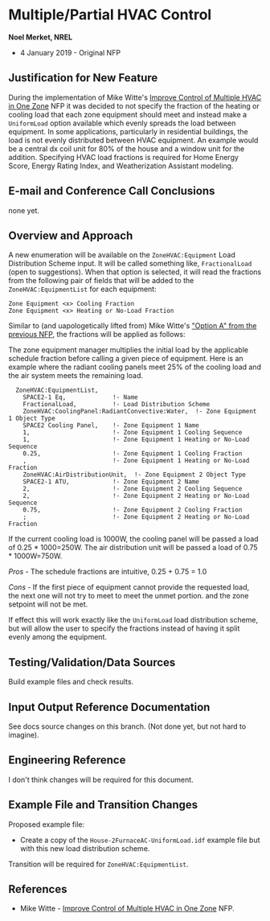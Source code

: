 Multiple/Partial HVAC Control
=============================

**Noel Merket, NREL**

 - 4 January 2019 - Original NFP 

## Justification for New Feature ##

During the implementation of Mike Witte's [Improve Control of Multiple HVAC in One Zone](https://github.com/NREL/EnergyPlus/blob/8d7fcb46b41e083a30a872f2b9fc23ca65912c2e/design/FY2017/MultiplePartialHVACInOneZone.md) NFP it was decided to not specify the fraction of the heating or cooling load that each zone equipment should meet and instead make a `UniformLoad` option available which evenly spreads the load between equipment. In some applications, particularly in residential buildings, the load is not evenly distributed between HVAC equipment. An example would be a central dx coil unit for 80% of the house and a window unit for the addition. Specifying HVAC load fractions is required for Home Energy Score, Energy Rating Index, and Weatherization Assistant modeling. 

## E-mail and  Conference Call Conclusions ##

none yet.

## Overview and Approach ##

A new enumeration will be available on the `ZoneHVAC:Equipment` Load Distribution Scheme input. It will be called something like, `FractionalLoad` (open to suggestions). When that option is selected, it will read the fractions from the following pair of fields that will be added to the `ZoneHVAC:EquipmentList` for each equipment:

```
Zone Equipment <x> Cooling Fraction
Zone Equipment <x> Heating or No-Load Fraction
```

Similar to (and uapologetically lifted from) Mike Witte's ["Option A" from the previous NFP](https://github.com/NREL/EnergyPlus/blob/8d7fcb46b41e083a30a872f2b9fc23ca65912c2e/design/FY2017/MultiplePartialHVACInOneZone.md#option-a---initial-load), the fractions will be applied as follows:

The zone equipment manager multiplies the initial load by the applicable schedule fraction before calling a given piece of equipment.  Here is an example where the radiant cooling panels meet 25% of the cooling load and the air system meets the remaining load.

```
  ZoneHVAC:EquipmentList,
    SPACE2-1 Eq,             !- Name
    FractionalLoad,          !- Load Distribution Scheme
    ZoneHVAC:CoolingPanel:RadiantConvective:Water,  !- Zone Equipment 1 Object Type
    SPACE2 Cooling Panel,    !- Zone Equipment 1 Name
    1,                       !- Zone Equipment 1 Cooling Sequence
    1,                       !- Zone Equipment 1 Heating or No-Load Sequence
    0.25,                    !- Zone Equipment 1 Cooling Fraction
    ,                        !- Zone Equipment 1 Heating or No-Load Fraction
    ZoneHVAC:AirDistributionUnit,  !- Zone Equipment 2 Object Type
    SPACE2-1 ATU,            !- Zone Equipment 2 Name
    2,                       !- Zone Equipment 2 Cooling Sequence
    2,                       !- Zone Equipment 2 Heating or No-Load Sequence
    0.75,                    !- Zone Equipment 2 Cooling Fraction
    ;                        !- Zone Equipment 2 Heating or No-Load Fraction
```

If the current cooling load is 1000W, the cooling panel will be passed a load of 0.25 \* 1000=250W. The air distribution unit will be passed a load of 0.75 \* 1000W=750W. 

*Pros* - The schedule fractions are intuitive, 0.25 + 0.75 = 1.0

*Cons* - If the first piece of equipment cannot provide the requested load, the next one will not try to meet to meet the unmet portion. and the zone setpoint will not be met.

If effect this will work exactly like the `UniformLoad` load distribution scheme, but will allow the user to specify the fractions instead of having it split evenly among the equipment.


## Testing/Validation/Data Sources ##

Build example files and check results.

## Input Output Reference Documentation ##

See docs source changes on this branch. (Not done yet, but not hard to imagine).

## Engineering Reference ##

I don't think changes will be required for this document.

## Example File and Transition Changes ##

Proposed example file:

 - Create a copy of the `House-2FurnaceAC-UniformLoad.idf` example file but with this new load distribution scheme.

Transition will be required for `ZoneHVAC:EquipmentList`.


## References ##

- Mike Witte - [Improve Control of Multiple HVAC in One Zone](https://github.com/NREL/EnergyPlus/blob/8d7fcb46b41e083a30a872f2b9fc23ca65912c2e/design/FY2017/MultiplePartialHVACInOneZone.md) NFP.



